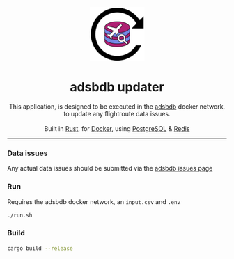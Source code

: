 <p align="center">
	<img src='./.github/logo.svg' width='125px'/>
	<h1 align="center">adsbdb updater</h1>
</p>

<p align="center">
	This application, is designed to be executed in the <a href="https://github.com/mrjackwills/adsbdb" target='_blank' rel='noopener noreferrer'>adsbdb</a> docker network, to update any flightroute data issues.
	<br><br>
	Built in <a href='https://www.rust-lang.org/' target='_blank' rel='noopener noreferrer'>Rust</a>,
	for <a href='https://www.docker.com/' target='_blank' rel='noopener noreferrer'>Docker</a>,
	using <a href='https://www.postgresql.org/' target='_blank' rel='noopener noreferrer'>PostgreSQL</a>
	& <a href='https://www.redis.io/' target='_blank' rel='noopener noreferrer'>Redis</a> 
</p>

<hr>

### Data issues

Any actual data issues should be submitted via the <a href="https://github.com/mrjackwills/adsbdb/issues/new/choose" target='_blank' rel='noopener noreferrer'>adsbdb issues page</a>

### Run

Requires the adsbdb docker network, an `input.csv` and `.env`

```bash
./run.sh
```

### Build

```bash
cargo build --release
```
